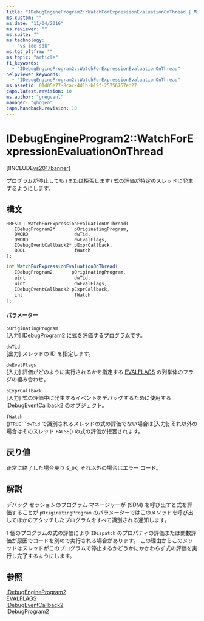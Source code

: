 ```yaml
---
title: "IDebugEngineProgram2::WatchForExpressionEvaluationOnThread | Microsoft Docs"
ms.custom: ""
ms.date: "11/04/2016"
ms.reviewer: ""
ms.suite: ""
ms.technology: 
  - "vs-ide-sdk"
ms.tgt_pltfrm: ""
ms.topic: "article"
f1_keywords: 
  - "IDebugEngineProgram2::WatchForExpressionEvaluationOnThread"
helpviewer_keywords: 
  - "IDebugEngineProgram2::WatchForExpressionEvaluationOnThread"
ms.assetid: 01d05e77-8cac-4d1b-b19f-25756767ed27
caps.latest.revision: 10
ms.author: "gregvanl"
manager: "ghogen"
caps.handback.revision: 10
---
```

# IDebugEngineProgram2::WatchForExpressionEvaluationOnThread
[!INCLUDE[vs2017banner](../../../code-quality/includes/vs2017banner.md)]

プログラムが停止しても \(または拒否します\) 式の評価が特定のスレッドに発生するようにします。  
  
## 構文  
  
```cpp#  
HRESULT WatchForExpressionEvaluationOnThread(   
   IDebugProgram2*       pOriginatingProgram,  
   DWORD                 dwTid,  
   DWORD                 dwEvalFlags,  
   IDebugEventCallback2* pExprCallback,  
   BOOL                  fWatch  
);  
```  
  
```c#  
int WatchForExpressionEvaluationOnThread(   
   IDebugProgram2       pOriginatingProgram,  
   uint                  dwTid,  
   uint                  dwEvalFlags,  
   IDebugEventCallback2 pExprCallback,  
   int                   fWatch  
);  
```  
  
#### パラメーター  
 `pOriginatingProgram`  
 \[入力\] [IDebugProgram2](../../../extensibility/debugger/reference/idebugprogram2.md) に式を評価するプログラムです。  
  
 `dwTid`  
 \[出力\] スレッドの ID を指定します。  
  
 `dwEvalFlags`  
 \[入力\] 評価がどのように実行されるかを指定する [EVALFLAGS](../../../extensibility/debugger/reference/evalflags.md) の列挙体のフラグの組み合わせ。  
  
 `pExprCallback`  
 \[入力\] 式の評価中に発生するイベントをデバッグするために使用する [IDebugEventCallback2](../../../extensibility/debugger/reference/idebugeventcallback2.md) のオブジェクト。  
  
 `fWatch`  
 \(\)`TRUE``dwTid` で識別されるスレッドの式の評価でない場合は\[入力\]; それ以外の場合はそのスレッド `FALSE`\(\) の式の評価が拒否されます。  
  
## 戻り値  
 正常に終了した場合戻り `S_OK`; それ以外の場合はエラー コード。  
  
## 解説  
 デバッグ セッションのプログラム マネージャーが \(SDM\) を呼び出すと式を評価することが `pOriginatingProgram` のパラメーターではこのメソッドを呼び出してほかのアタッチしたプログラムをすべて識別される通知します。  
  
 1 個のプログラムの式の評価により `IDispatch` のプロパティの評価または関数評価が原因でコードを別ので実行される場合があります。  この理由からこのメソッドはスレッドがこのプログラムで停止するかどうかにかかわらず式の評価を実行し完了するようにします。  
  
## 参照  
 [IDebugEngineProgram2](../../../extensibility/debugger/reference/idebugengineprogram2.md)   
 [EVALFLAGS](../../../extensibility/debugger/reference/evalflags.md)   
 [IDebugEventCallback2](../../../extensibility/debugger/reference/idebugeventcallback2.md)   
 [IDebugProgram2](../../../extensibility/debugger/reference/idebugprogram2.md)